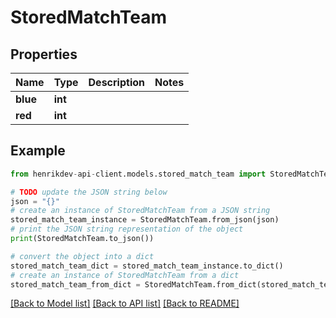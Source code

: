 # StoredMatchTeam


## Properties

Name | Type | Description | Notes
------------ | ------------- | ------------- | -------------
**blue** | **int** |  | 
**red** | **int** |  | 

## Example

```python
from henrikdev-api-client.models.stored_match_team import StoredMatchTeam

# TODO update the JSON string below
json = "{}"
# create an instance of StoredMatchTeam from a JSON string
stored_match_team_instance = StoredMatchTeam.from_json(json)
# print the JSON string representation of the object
print(StoredMatchTeam.to_json())

# convert the object into a dict
stored_match_team_dict = stored_match_team_instance.to_dict()
# create an instance of StoredMatchTeam from a dict
stored_match_team_from_dict = StoredMatchTeam.from_dict(stored_match_team_dict)
```
[[Back to Model list]](../README.md#documentation-for-models) [[Back to API list]](../README.md#documentation-for-api-endpoints) [[Back to README]](../README.md)


